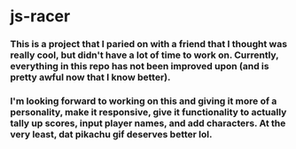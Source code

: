 # js-racer

### This is a project that I paried on with a friend that I thought was really cool, but didn't have a lot of time to work on. Currently, everything in this repo has not been improved upon (and is pretty awful now that I know better).

### I'm looking forward to working on this and giving it more of a personality, make it responsive, give it functionality to actually tally up scores, input player names, and add characters. At the very least, dat pikachu gif deserves better lol.
